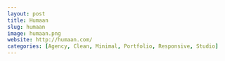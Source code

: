 ```yaml
---
layout: post
title: Humaan
slug: humaan
image: humaan.png
website: http://humaan.com/
categories: [Agency, Clean, Minimal, Portfolio, Responsive, Studio]
---
```

